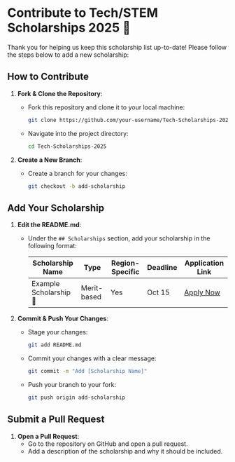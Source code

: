 # Contribute to Tech/STEM Scholarships 2025 🎯

Thank you for helping us keep this scholarship list up-to-date! Please follow the steps below to add a new scholarship:

## How to Contribute

1. **Fork & Clone the Repository**:
   - Fork this repository and clone it to your local machine:
     ```bash
     git clone https://github.com/your-username/Tech-Scholarships-2025.git
     ```
   - Navigate into the project directory:
     ```bash
     cd Tech-Scholarships-2025
     ```

2. **Create a New Branch**:
   - Create a branch for your changes:
     ```bash
     git checkout -b add-scholarship
     ```

## Add Your Scholarship

1. **Edit the README.md**:
   - Under the `## Scholarships` section, add your scholarship in the following format:

     | Scholarship Name       | Type          | Region-Specific | Deadline | Application Link |
     |------------------------|---------------|-----------------|----------|------------------|
     | Example Scholarship 🎯 | Merit-based   | Yes             | Oct 15   | [Apply Now](#)   |

2. **Commit & Push Your Changes**:
   - Stage your changes:
     ```bash
     git add README.md
     ```
   - Commit your changes with a clear message:
     ```bash
     git commit -m "Add [Scholarship Name]"
     ```
   - Push your branch to your fork:
     ```bash
     git push origin add-scholarship
     ```

## Submit a Pull Request

1. **Open a Pull Request**:
   - Go to the repository on GitHub and open a pull request.
   - Add a description of the scholarship and why it should be included.

